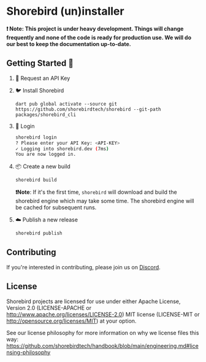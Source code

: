 # Shorebird (un)installer

**❗️ Note: This project is under heavy development. Things will change frequently and none of the code is ready for production use. We will do our best to keep the documentation up-to-date.**

## Getting Started 🚀

1. 🔑 Request an API Key
1. 🐦 Install Shorebird

   ```
   dart pub global activate --source git https://github.com/shorebirdtech/shorebird --git-path packages/shorebird_cli
   ```

1. 🔐 Login

   ```bash
   shorebird login
   ? Please enter your API Key: <API-KEY>
   ✓ Logging into shorebird.dev (7ms)
   You are now logged in.
   ```

1. 📦 Create a new build

   ```bash
   shorebird build
   ```

   **❗️Note**: If it's the first time, `shorebird` will download and build the shorebird engine which may take some time. The shorebird engine will be cached for subsequent runs.

1. ☁️ Publish a new release

   ```bash
   shorebird publish
   ```

## Contributing

If you're interested in contributing, please join us on
[Discord](https://discord.gg/9hKJcWGcaB).

## License

Shorebird projects are licensed for use under either Apache License, Version 2.0
(LICENSE-APACHE or http://www.apache.org/licenses/LICENSE-2.0) MIT license
(LICENSE-MIT or http://opensource.org/licenses/MIT) at your option.

See our license philosophy for more information on why we license files this
way:
https://github.com/shorebirdtech/handbook/blob/main/engineering.md#licensing-philosophy
